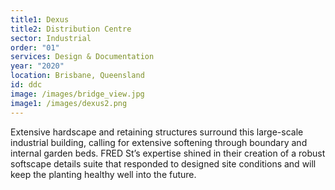 ```yaml
---
title1: Dexus
title2: Distribution Centre
sector: Industrial
order: "01"
services: Design & Documentation
year: "2020"
location: Brisbane, Queensland
id: ddc
image: /images/bridge_view.jpg
image1: /images/dexus2.png
---
```

Extensive hardscape and retaining structures surround this large-scale industrial building, calling for extensive softening through boundary and internal garden beds. FRED St’s expertise shined in their creation of a robust softscape details suite that responded to designed site conditions and will keep the planting healthy well into the future.